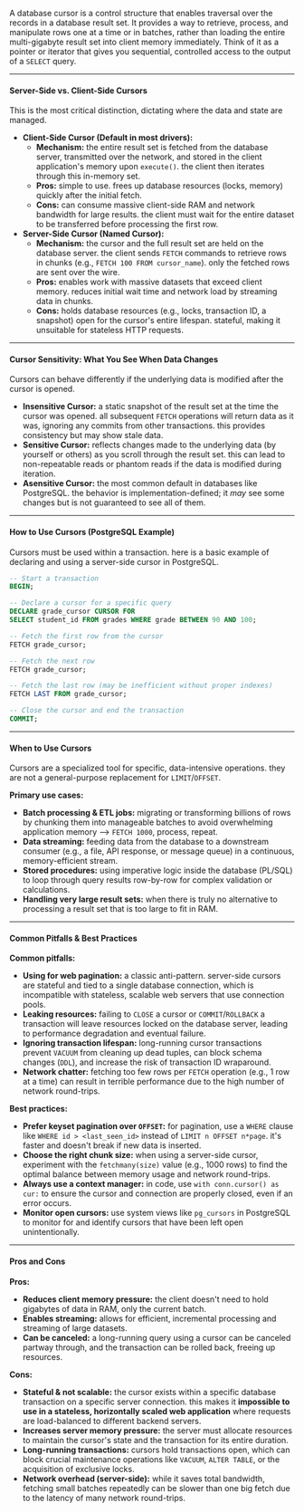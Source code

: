 A database cursor is a control structure that enables traversal over the records in a database result set. It provides a way to retrieve, process, and manipulate rows one at a time or in batches, rather than loading the entire multi-gigabyte result set into client memory immediately. Think of it as a pointer or iterator that gives you sequential, controlled access to the output of a `SELECT` query.

<hr class="hr-light" />

#### **Server-Side vs. Client-Side Cursors**
This is the most critical distinction, dictating where the data and state are managed.

- **Client-Side Cursor (Default in most drivers):**
    - **Mechanism:** the entire result set is fetched from the database server, transmitted over the network, and stored in the client application's memory upon `execute()`. the client then iterates through this in-memory set.
    - **Pros:** simple to use. frees up database resources (locks, memory) quickly after the initial fetch.
    - **Cons:** can consume massive client-side RAM and network bandwidth for large results. the client must wait for the entire dataset to be transferred before processing the first row.
- **Server-Side Cursor (Named Cursor):**
    - **Mechanism:** the cursor and the full result set are held on the database server. the client sends `FETCH` commands to retrieve rows in chunks (e.g., `FETCH 100 FROM cursor_name`). only the fetched rows are sent over the wire.
    - **Pros:** enables work with massive datasets that exceed client memory. reduces initial wait time and network load by streaming data in chunks.
    - **Cons:** holds database resources (e.g., locks, transaction ID, a snapshot) open for the cursor's entire lifespan. stateful, making it unsuitable for stateless HTTP requests.

<hr class="hr-light" />

#### **Cursor Sensitivity: What You See When Data Changes**
Cursors can behave differently if the underlying data is modified after the cursor is opened.
- **Insensitive Cursor:** a static snapshot of the result set at the time the cursor was opened. all subsequent `FETCH` operations will return data as it was, ignoring any commits from other transactions. this provides consistency but may show stale data.
- **Sensitive Cursor:** reflects changes made to the underlying data (by yourself or others) as you scroll through the result set. this can lead to non-repeatable reads or phantom reads if the data is modified during iteration.
- **Asensitive Cursor:** the most common default in databases like PostgreSQL. the behavior is implementation-defined; it _may_ see some changes but is not guaranteed to see all of them.

---

#### **How to Use Cursors (PostgreSQL Example)**
Cursors must be used within a transaction. here is a basic example of declaring and using a server-side cursor in PostgreSQL.
```sql
-- Start a transaction
BEGIN;

-- Declare a cursor for a specific query
DECLARE grade_cursor CURSOR FOR 
SELECT student_id FROM grades WHERE grade BETWEEN 90 AND 100;

-- Fetch the first row from the cursor
FETCH grade_cursor;

-- Fetch the next row
FETCH grade_cursor;

-- Fetch the last row (may be inefficient without proper indexes)
FETCH LAST FROM grade_cursor;

-- Close the cursor and end the transaction
COMMIT;
```

<hr class="hr-light" />

#### **When to Use Cursors**
Cursors are a specialized tool for specific, data-intensive operations. they are not a general-purpose replacement for `LIMIT`/`OFFSET`.

**Primary use cases:**
- **Batch processing & ETL jobs:** migrating or transforming billions of rows by chunking them into manageable batches to avoid overwhelming application memory —> `FETCH 1000`, process, repeat.
- **Data streaming:** feeding data from the database to a downstream consumer (e.g., a file, API response, or message queue) in a continuous, memory-efficient stream.
- **Stored procedures:** using imperative logic inside the database (PL/SQL) to loop through query results row-by-row for complex validation or calculations.
- **Handling very large result sets:** when there is truly no alternative to processing a result set that is too large to fit in RAM.

<hr class="hr-light" />

#### **Common Pitfalls & Best Practices**

**Common pitfalls:**
- **Using for web pagination:** a classic anti-pattern. server-side cursors are stateful and tied to a single database connection, which is incompatible with stateless, scalable web servers that use connection pools.
- **Leaking resources:** failing to `CLOSE` a cursor or `COMMIT`/`ROLLBACK` a transaction will leave resources locked on the database server, leading to performance degradation and eventual failure.
- **Ignoring transaction lifespan:** long-running cursor transactions prevent `VACUUM` from cleaning up dead tuples, can block schema changes (`DDL`), and increase the risk of transaction ID wraparound.
- **Network chatter:** fetching too few rows per `FETCH` operation (e.g., 1 row at a time) can result in terrible performance due to the high number of network round-trips.

**Best practices:**
- **Prefer keyset pagination over `OFFSET`:** for pagination, use a `WHERE` clause like `WHERE id > <last_seen_id>` instead of `LIMIT n OFFSET n*page`. it's faster and doesn't break if new data is inserted.
- **Choose the right chunk size:** when using a server-side cursor, experiment with the `fetchmany(size)` value (e.g., 1000 rows) to find the optimal balance between memory usage and network round-trips.
- **Always use a context manager:** in code, use `with conn.cursor() as cur:` to ensure the cursor and connection are properly closed, even if an error occurs.
- **Monitor open cursors:** use system views like `pg_cursors` in PostgreSQL to monitor for and identify cursors that have been left open unintentionally.

---

#### **Pros and Cons**

**Pros:**
- **Reduces client memory pressure:** the client doesn't need to hold gigabytes of data in RAM, only the current batch.
- **Enables streaming:** allows for efficient, incremental processing and streaming of large datasets.
- **Can be canceled:** a long-running query using a cursor can be canceled partway through, and the transaction can be rolled back, freeing up resources.

**Cons:**
- **Stateful & not scalable:** the cursor exists within a specific database transaction on a specific server connection. this makes it **impossible to use in a stateless, horizontally scaled web application** where requests are load-balanced to different backend servers.
- **Increases server memory pressure:** the server must allocate resources to maintain the cursor's state and the transaction for its entire duration.
- **Long-running transactions:** cursors hold transactions open, which can block crucial maintenance operations like `VACUUM`, `ALTER TABLE`, or the acquisition of exclusive locks.
- **Network overhead (server-side):** while it saves total bandwidth, fetching small batches repeatedly can be slower than one big fetch due to the latency of many network round-trips.